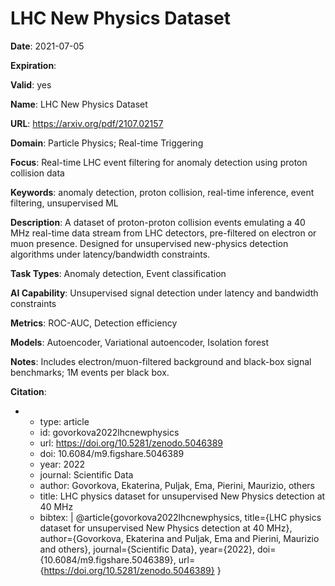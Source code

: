 # LHC New Physics Dataset

**Date**: 2021-07-05

**Expiration**: 

**Valid**: yes

**Name**: LHC New Physics Dataset

**URL**: https://arxiv.org/pdf/2107.02157

**Domain**: Particle Physics; Real-time Triggering

**Focus**: Real-time LHC event filtering for anomaly detection using proton collision data

**Keywords**: anomaly detection, proton collision, real-time inference, event filtering, unsupervised ML

**Description**: A dataset of proton-proton collision events emulating a 40 MHz real-time data stream from LHC detectors, pre-filtered on electron or muon presence. Designed for unsupervised new-physics detection algorithms under latency/bandwidth constraints.

**Task Types**: Anomaly detection, Event classification

**AI Capability**: Unsupervised signal detection under latency and bandwidth constraints

**Metrics**: ROC-AUC, Detection efficiency

**Models**: Autoencoder, Variational autoencoder, Isolation forest

**Notes**: Includes electron/muon-filtered background and black-box signal benchmarks; 1M events per black box.

**Citation**:

-
  - type: article
  - id: govorkova2022lhcnewphysics
  - url: https://doi.org/10.5281/zenodo.5046389
  - doi: 10.6084/m9.figshare.5046389
  - year: 2022
  - journal: Scientific Data
  - author: Govorkova, Ekaterina, Puljak, Ema, Pierini, Maurizio, others
  - title: LHC physics dataset for unsupervised New Physics detection at 40 MHz
  - bibtex: |
      @article{govorkova2022lhcnewphysics,
        title={LHC physics dataset for unsupervised New Physics detection at 40 MHz},
        author={Govorkova, Ekaterina and Puljak, Ema and Pierini, Maurizio and others},
        journal={Scientific Data},
        year={2022},
        doi={10.6084/m9.figshare.5046389},
        url={https://doi.org/10.5281/zenodo.5046389}
      }

